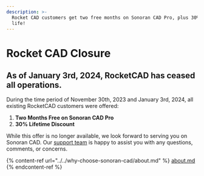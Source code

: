 ```yaml
---
description: >-
  Rocket CAD customers get two free months on Sonoran CAD Pro, plus 30% off for
  life!
---
```


# Rocket CAD Closure

## **As of January 3rd, 2024, RocketCAD has ceased all operations.**

During the time period of November 30th, 2023 and January 3rd, 2024, all existing RocketCAD customers were offered:

1. **Two Months Free on Sonoran CAD Pro**
2. **30% Lifetime Discount**

While this offer is no longer available, we look forward to serving you on Sonoran CAD. Our [support team](https://support.sonoransoftware.com) is happy to assist you with any questions, comments, or concerns.

{% content-ref url="../../why-choose-sonoran-cad/about.md" %}
[about.md](../../why-choose-sonoran-cad/about.md)
{% endcontent-ref %}

